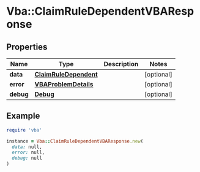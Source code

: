 # Vba::ClaimRuleDependentVBAResponse

## Properties

| Name | Type | Description | Notes |
| ---- | ---- | ----------- | ----- |
| **data** | [**ClaimRuleDependent**](ClaimRuleDependent.md) |  | [optional] |
| **error** | [**VBAProblemDetails**](VBAProblemDetails.md) |  | [optional] |
| **debug** | [**Debug**](Debug.md) |  | [optional] |

## Example

```ruby
require 'vba'

instance = Vba::ClaimRuleDependentVBAResponse.new(
  data: null,
  error: null,
  debug: null
)
```

